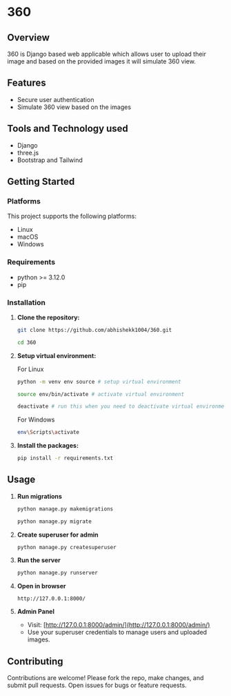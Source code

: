 # 360

## Overview

360 is Django based web applicable which allows user to upload their image and based on the provided images it will simulate 360 view.

## Features

- Secure user authentication
- Simulate 360 view based on the images

## Tools and Technology used

- Django
- three.js
- Bootstrap and Tailwind

## Getting Started

### Platforms

This project supports the following platforms:

- Linux
- macOS
- Windows

### Requirements

- python >= 3.12.0 
- pip

### Installation

1. **Clone the repository:**
    ```sh
    git clone https://github.com/abhishekk1004/360.git
    ```
    ```sh
    cd 360
    ```

2. **Setup virtual environment:**
    
    For Linux
    ```sh
    python -m venv env source # setup virtual environment
    ```
    ```sh
    source env/bin/activate # activate virtual environment
    ```
    ```sh
    deactivate # run this when you need to deactivate virtual environment
    ```
    For Windows
    ```sh
    env\Scripts\activate
    ```

3. **Install the packages:**
    ```sh
    pip install -r requirements.txt
    ```

## Usage

1. **Run migrations**
    ```bash
    python manage.py makemigrations
    ```
    ```bash
    python manage.py migrate
    ```

2. **Create superuser for admin**
    ```bash
    python manage.py createsuperuser
    ```

3. **Run the server**
    ```bash
    python manage.py runserver
    ```

4. **Open in browser**
    ```
    http://127.0.0.1:8000/
    ```

5. **Admin Panel**
    - Visit: [http://127.0.0.1:8000/admin/](http://127.0.0.1:8000/admin/)  
    - Use your superuser credentials to manage users and uploaded images.

## Contributing

Contributions are welcome! Please fork the repo, make changes, and submit pull requests. Open issues for bugs or feature requests.
